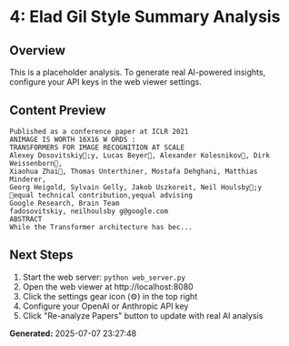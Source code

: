 
# 4: Elad Gil Style Summary Analysis

## Overview
This is a placeholder analysis. To generate real AI-powered insights, configure your API keys in the web viewer settings.

## Content Preview
```
Published as a conference paper at ICLR 2021
ANIMAGE IS WORTH 16X16 W ORDS :
TRANSFORMERS FOR IMAGE RECOGNITION AT SCALE
Alexey Dosovitskiy;y, Lucas Beyer, Alexander Kolesnikov, Dirk Weissenborn,
Xiaohua Zhai, Thomas Unterthiner, Mostafa Dehghani, Matthias Minderer,
Georg Heigold, Sylvain Gelly, Jakob Uszkoreit, Neil Houlsby;y
equal technical contribution,yequal advising
Google Research, Brain Team
fadosovitskiy, neilhoulsby g@google.com
ABSTRACT
While the Transformer architecture has bec...
```

## Next Steps
1. Start the web server: `python web_server.py`
2. Open the web viewer at http://localhost:8080
3. Click the settings gear icon (⚙️) in the top right
4. Configure your OpenAI or Anthropic API key
5. Click "Re-analyze Papers" button to update with real AI analysis

**Generated:** 2025-07-07 23:27:48
        